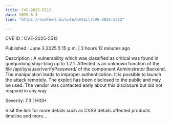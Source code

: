 ```yaml
---
title: CVE-2025-5512
date: 2025-6-3
lien: "https://cvefeed.io/vuln/detail/CVE-2025-5512"

---
```


CVE ID : CVE-2025-5512

Published :  June 3
2025
5:15 p.m. | 3 hours
12 minutes ago

Description : A vulnerability
which was classified as critical
was found in quequnlong shiyi-blog up to 1.2.1. Affected is an unknown function of the file /api/sys/user/verifyPassword/ of the component Administrator Backend. The manipulation leads to improper authentication. It is possible to launch the attack remotely. The exploit has been disclosed to the public and may be used. The vendor was contacted early about this disclosure but did not respond in any way.

Severity: 7.3 | HIGH

Visit the link for more details
such as CVSS details
affected products
timeline
and more...
